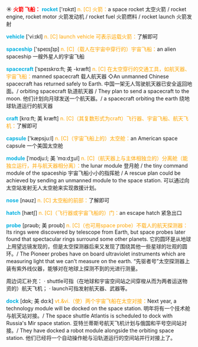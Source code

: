 ☀ <font color="red">**火箭 飞船：**</font>
<font color="sky blue">**rocket**</font> ['rɒkɪt] 
<font color="orange">n. [C] 火箭：</font>a space rocket 太空火箭 / rocket engine, rocket motor 火箭发动机 / rocket fuel 火箭燃料 / rocket launch 火箭发射

<font color="sky blue">**vehicle**</font> ['vi:ɪkl] 
<font color="orange">n. [C] launch vehicle 可表示运载火箭：</font>了解即可

<font color="sky blue">**spaceship**</font> ['speɪsʃɪp] 
<font color="orange">n. [C]（载人在宇宙中穿行的）宇宙飞船：</font>an alien spaceship 一艘外星人的宇宙飞船
           
<font color="sky blue">**spacecraft**</font> [ˈspeɪskrɑ:ft; 美 -kræft]
<font color="orange">n. [C] 在太空穿行的交通工具，如航天器、宇宙飞船：</font>manned spacecraft 载人航天器 ◇An unmanned Chinese spacecraft has returned safely to Earth. 中国一架无人驾驶航天器已安全返回地面。/ orbiting spacecraft 轨道航天器 / They plan to send a spacecraft to the moon. 他们计划向月球发送一个航天器。/ a spacecraft orbiting the earth 绕地球轨道运行的航天器
           
<font color="sky blue">**craft**</font> [krɑ:ft; 美 kræft]
<font color="orange">n. [C]（其复数形式为craft）飞行器、宇宙飞船、航天飞机：</font>了解即可

<font color="sky blue">**capsule**</font> ['kæpsju:l] 
<font color="orange">n. [C]（宇宙飞船上的）太空舱：</font>an American space capsule 一个美国太空舱 
           
<font color="sky blue">**module**</font> [ˈmɒdju:l; 美 ˈmɑ:dʒul]
<font color="orange">n. [C]（航天器上与主体相独立的）分离舱（能独立运行，并与航天器相分离）：</font>the lunar module 登月舱 / the tiny command module of the spaceship 宇宙飞船小小的指挥舱 / A rescue plan could be achieved by sending an unmanned module to the space station. 可以通过向太空站发射无人太空舱来实现救援计划。
 
<font color="sky blue">**nose**</font> [nəʊz] 
<font color="orange">n. [C] 太空船的前部：</font>了解即可

<font color="sky blue">**hatch**</font> [hætʃ] 
<font color="orange">n. [C]（飞行器或宇宙飞船的）门：</font>an escape hatch 紧急出口
           
<font color="sky blue">**probe**</font> [prəʊb; 美 proʊb]
<font color="orange">n. [C]（也可用space probe）不载人的航天探测器：</font>Its rings were discovered by telescope from Earth, but space probes later found that spectacular rings surround some other planets. 它的圆环是从地球上用望远镜发现的，但是太空探测器后来又发现了围绕其他一些星球的壮观的圆环。/ The Pioneer probes have on board ultraviolet instruments which are measuring light that we can't measure on the earth. “先驱者号”太空探测器上装有紫外线仪器，能够对在地球上探测不到的光进行测量。

周边词汇补充：
· shuttle可指（在地球和宇宙空间站之间穿梭从而为两者运送物资的）航天飞机；
· launch可指发射航天器、武器等。

<font color="sky blue">**dock**</font> [dɒk; 美 dɑ:k]
<font color="orange">vt.&vi.（使）两个宇宙飞船在太空对接：</font>Next year, a technology module will be docked on the space station. 明年将有一个技术舱与航天站对接。/ The space shuttle Atlantis is scheduled to dock with Russia's Mir space station. 亚特兰蒂斯号航天飞机计划与俄国和平号空间站对接。/ They have docked a robot module alongside the orbiting space station. 他们已经将一个自动操作舱与沿轨道运行的空间站并行对接上了。